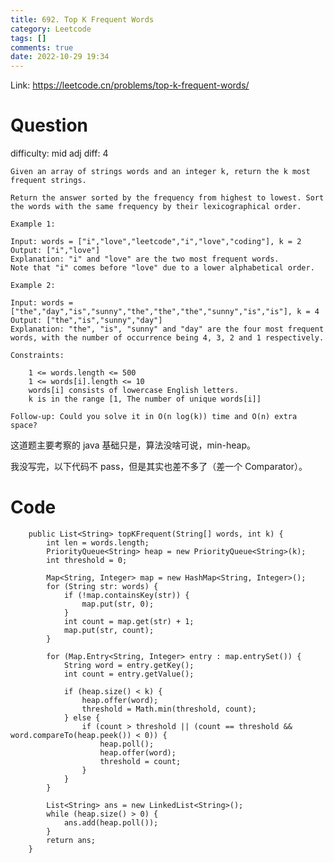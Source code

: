```yaml
---
title: 692. Top K Frequent Words
category: Leetcode
tags: []
comments: true
date: 2022-10-29 19:34
---
```



Link: https://leetcode.cn/problems/top-k-frequent-words/

# Question

difficulty: mid
adj diff: 4

    Given an array of strings words and an integer k, return the k most frequent strings.

    Return the answer sorted by the frequency from highest to lowest. Sort the words with the same frequency by their lexicographical order.

    Example 1:

    Input: words = ["i","love","leetcode","i","love","coding"], k = 2
    Output: ["i","love"]
    Explanation: "i" and "love" are the two most frequent words.
    Note that "i" comes before "love" due to a lower alphabetical order.

    Example 2:

    Input: words = ["the","day","is","sunny","the","the","the","sunny","is","is"], k = 4
    Output: ["the","is","sunny","day"]
    Explanation: "the", "is", "sunny" and "day" are the four most frequent words, with the number of occurrence being 4, 3, 2 and 1 respectively.

    Constraints:

    	1 <= words.length <= 500
    	1 <= words[i].length <= 10
    	words[i] consists of lowercase English letters.
    	k is in the range [1, The number of unique words[i]]

    Follow-up: Could you solve it in O(n log(k)) time and O(n) extra space?

这道题主要考察的 java 基础只是，算法没啥可说，min-heap。

我没写完，以下代码不 pass，但是其实也差不多了（差一个 Comparator）。

# Code

```
    public List<String> topKFrequent(String[] words, int k) {
        int len = words.length;
        PriorityQueue<String> heap = new PriorityQueue<String>(k);
        int threshold = 0;

        Map<String, Integer> map = new HashMap<String, Integer>();
        for (String str: words) {
            if (!map.containsKey(str)) {
                map.put(str, 0);
            }
            int count = map.get(str) + 1;
            map.put(str, count);
        }

        for (Map.Entry<String, Integer> entry : map.entrySet()) {
            String word = entry.getKey();
            int count = entry.getValue();

            if (heap.size() < k) {
                heap.offer(word);
                threshold = Math.min(threshold, count);
            } else {
                if (count > threshold || (count == threshold && word.compareTo(heap.peek()) < 0)) {
                    heap.poll();
                    heap.offer(word);
                    threshold = count;
                }
            }
        }

        List<String> ans = new LinkedList<String>();
        while (heap.size() > 0) {
            ans.add(heap.poll());
        }
        return ans;
    }
```
